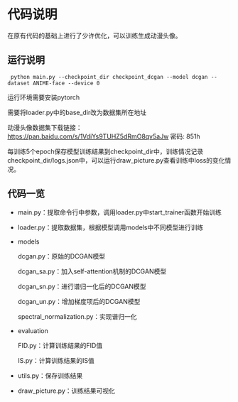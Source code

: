 # 代码说明
在原有代码的基础上进行了少许优化，可以训练生成动漫头像。

## 运行说明
` python main.py --checkpoint_dir checkpoint_dcgan --model dcgan --dataset ANIME-face --device 0`

运行环境需要安装pytorch

需要将loader.py中的base_dir改为数据集所在地址

动漫头像数据集下载链接：https://pan.baidu.com/s/1VdiYs9TUHZ5dRmO8qv5aJw 密码: 851h

每训练5个epoch保存模型训练结果到checkpoint_dir中，训练情况记录checkpoint_dir/logs.json中，可以运行draw_picture.py查看训练中loss的变化情况。

## 代码一览
- main.py：提取命令行中参数，调用loader.py中start_trainer函数开始训练

- loader.py：提取数据集，根据模型调用models中不同模型进行训练

- models

  dcgan.py：原始的DCGAN模型

  dcgan_sa.py：加入self-attention机制的DCGAN模型

  dcgan_sn.py：进行谱归一化后的DCGAN模型

  dcgan_un.py：增加梯度项后的DCGAN模型

  spectral_normalization.py：实现谱归一化

- evaluation

  FID.py：计算训练结果的FID值

  IS.py：计算训练结果的IS值

- utils.py：保存训练结果

- draw_picture.py：训练结果可视化

